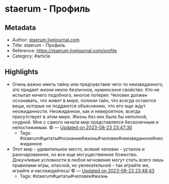 # staerum - Профиль

## Metadata
- Author: [staerum.livejournal.com]()
- Title: staerum - Профиль
- Reference: https://staerum.livejournal.com/profile
- Category: #article

## Highlights
- Очень важно иметь тайну или предчувствие чего-то неизведанного; это придает жизни некое безличное, нуминозное свойство. Кто не испытал ничего подобного, многое потерял. Человек должен осознавать, что живет в мире, полном тайн, что всегда остаются вещи, которые не поддаются объяснению, что его еще ждут неожиданности. Неожиданное, как и невероятное, всегда присутствует в этом мире. Жизнь без них была бы неполной, скудной. Мне с самого начала мир представлялся бесконечным и непостижимым.  © — [Updated on 2023-08-23 23:47:30](https://hyp.is/RyCl8kH2Ee6XAcPx_5y45g/staerum.livejournal.com/profile)
   - Tags: #staerum#цитаты#познание#жизнь#человек#неизведанное#неожиданное
- Этот мир - удивительное место, всякий человек - усталое и разочарованное, но все еще могущественное божество. Докучливые условности в любое мгновение могут стать всего лишь правилами игры, опасной, но увлекательной - так играйте же, играйте и наслаждайтесь! © — [Updated on 2023-08-23 23:48:43](https://hyp.is/cpCTPEH2Ee6Gwg9C3rIvHg/staerum.livejournal.com/profile)
   - Tags: #staerum#цитаты#человек#жизнь
